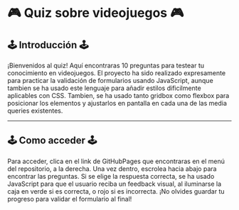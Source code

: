 # :video_game: Quiz sobre videojuegos :video_game: #

## :joystick: Introducción :joystick: ##

¡Bienvenidos al quiz! Aquí encontraras 10 preguntas para testear tu conocimiento en videojuegos. El proyecto ha sido realizado expresamente para practicar la validación de formularios usando JavaScript, aunque tambien se ha usado este lenguaje para añadir estilos dificilmente aplicables con CSS. Tambien, se ha usado tanto gridbox como flexbox para posicionar los elementos y ajustarlos en pantalla en cada una de las media queries existentes. 

***
        
## :joystick: Como acceder :joystick: ##

Para acceder, clica en el link de GitHubPages que encontraras en el menú del repositorio, a la derecha. Una vez dentro, escrolea hacia abajo para encontrar las preguntas. Si se elige la respuesta correcta, se ha usado JavaScript para que el usuario reciba un feedback visual, al iluminarse la caja en verde si es correcta, o rojo si es incorrecta. ¡No olvides guardar tu progreso para validar el formulario al final!



